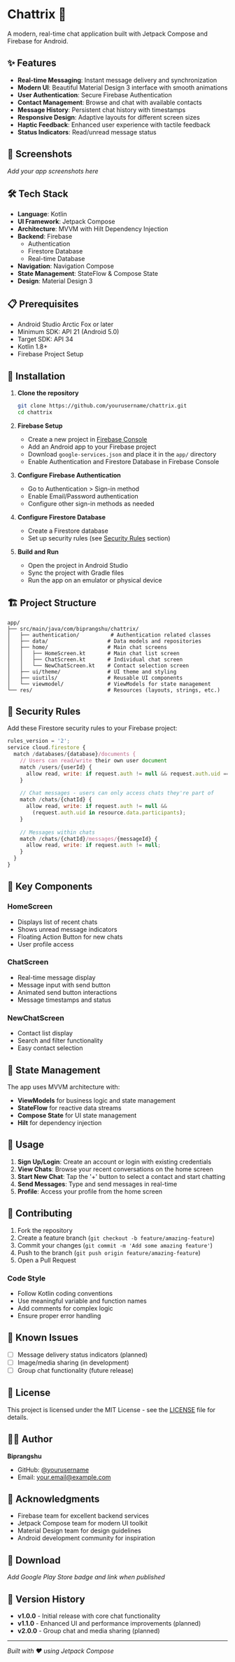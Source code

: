 # Chattrix 💬

A modern, real-time chat application built with Jetpack Compose and Firebase for Android.

## ✨ Features

- **Real-time Messaging**: Instant message delivery and synchronization
- **Modern UI**: Beautiful Material Design 3 interface with smooth animations
- **User Authentication**: Secure Firebase Authentication
- **Contact Management**: Browse and chat with available contacts
- **Message History**: Persistent chat history with timestamps
- **Responsive Design**: Adaptive layouts for different screen sizes
- **Haptic Feedback**: Enhanced user experience with tactile feedback
- **Status Indicators**: Read/unread message status

## 🚀 Screenshots

*Add your app screenshots here*

## 🛠️ Tech Stack

- **Language**: Kotlin
- **UI Framework**: Jetpack Compose
- **Architecture**: MVVM with Hilt Dependency Injection
- **Backend**: Firebase
  - Authentication
  - Firestore Database
  - Real-time Database
- **Navigation**: Navigation Compose
- **State Management**: StateFlow & Compose State
- **Design**: Material Design 3

## 📋 Prerequisites

- Android Studio Arctic Fox or later
- Minimum SDK: API 21 (Android 5.0)
- Target SDK: API 34
- Kotlin 1.8+
- Firebase Project Setup

## 🔧 Installation

1. **Clone the repository**
   ```bash
   git clone https://github.com/yourusername/chattrix.git
   cd chattrix
   ```

2. **Firebase Setup**
   - Create a new project in [Firebase Console](https://console.firebase.google.com/)
   - Add an Android app to your Firebase project
   - Download `google-services.json` and place it in the `app/` directory
   - Enable Authentication and Firestore Database in Firebase Console

3. **Configure Firebase Authentication**
   - Go to Authentication > Sign-in method
   - Enable Email/Password authentication
   - Configure other sign-in methods as needed

4. **Configure Firestore Database**
   - Create a Firestore database
   - Set up security rules (see [Security Rules](#security-rules) section)

5. **Build and Run**
   - Open the project in Android Studio
   - Sync the project with Gradle files
   - Run the app on an emulator or physical device

## 🏗️ Project Structure

```
app/
├── src/main/java/com/biprangshu/chattrix/
│   ├── authentication/          # Authentication related classes
│   ├── data/                   # Data models and repositories
│   ├── home/                   # Main chat screens
│   │   ├── HomeScreen.kt       # Main chat list screen
│   │   ├── ChatScreen.kt       # Individual chat screen
│   │   └── NewChatScreen.kt    # Contact selection screen
│   ├── ui/theme/               # UI theme and styling
│   ├── uiutils/                # Reusable UI components
│   └── viewmodel/              # ViewModels for state management
└── res/                        # Resources (layouts, strings, etc.)
```

## 🔐 Security Rules

Add these Firestore security rules to your Firebase project:

```javascript
rules_version = '2';
service cloud.firestore {
  match /databases/{database}/documents {
    // Users can read/write their own user document
    match /users/{userId} {
      allow read, write: if request.auth != null && request.auth.uid == userId;
    }
    
    // Chat messages - users can only access chats they're part of
    match /chats/{chatId} {
      allow read, write: if request.auth != null && 
        (request.auth.uid in resource.data.participants);
    }
    
    // Messages within chats
    match /chats/{chatId}/messages/{messageId} {
      allow read, write: if request.auth != null;
    }
  }
}
```

## 🎨 Key Components

### HomeScreen
- Displays list of recent chats
- Shows unread message indicators
- Floating Action Button for new chats
- User profile access

### ChatScreen
- Real-time message display
- Message input with send button
- Animated send button interactions
- Message timestamps and status

### NewChatScreen
- Contact list display
- Search and filter functionality
- Easy contact selection

## 🔄 State Management

The app uses MVVM architecture with:
- **ViewModels** for business logic and state management
- **StateFlow** for reactive data streams
- **Compose State** for UI state management
- **Hilt** for dependency injection

## 🎯 Usage

1. **Sign Up/Login**: Create an account or login with existing credentials
2. **View Chats**: Browse your recent conversations on the home screen
3. **Start New Chat**: Tap the '+' button to select a contact and start chatting
4. **Send Messages**: Type and send messages in real-time
5. **Profile**: Access your profile from the home screen

## 🤝 Contributing

1. Fork the repository
2. Create a feature branch (`git checkout -b feature/amazing-feature`)
3. Commit your changes (`git commit -m 'Add some amazing feature'`)
4. Push to the branch (`git push origin feature/amazing-feature`)
5. Open a Pull Request

### Code Style
- Follow Kotlin coding conventions
- Use meaningful variable and function names
- Add comments for complex logic
- Ensure proper error handling

## 🐛 Known Issues

- [ ] Message delivery status indicators (planned)
- [ ] Image/media sharing (in development)
- [ ] Group chat functionality (future release)

## 📝 License

This project is licensed under the MIT License - see the [LICENSE](LICENSE) file for details.

## 👨‍💻 Author

**Biprangshu**
- GitHub: [@yourusername](https://github.com/yourusername)
- Email: your.email@example.com

## 🙏 Acknowledgments

- Firebase team for excellent backend services
- Jetpack Compose team for modern UI toolkit
- Material Design team for design guidelines
- Android development community for inspiration

## 📱 Download

*Add Google Play Store badge and link when published*

## 🔄 Version History

- **v1.0.0** - Initial release with core chat functionality
- **v1.1.0** - Enhanced UI and performance improvements (planned)
- **v2.0.0** - Group chat and media sharing (planned)

---

*Built with ❤️ using Jetpack Compose*
